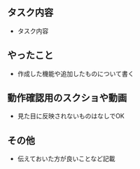 ## タスク内容
* タスク内容

## やったこと
* 作成した機能や追加したものについて書く


## 動作確認用のスクショや動画
* 見た目に反映されないものはなしでOK


## その他
* 伝えておいた方が良いことなど記載
